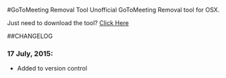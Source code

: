 #GoToMeeting Removal Tool
Unofficial GoToMeeting Removal tool for OSX.  

Just need to download the tool? [Click Here]()  

##CHANGELOG
### 17 July, 2015:  
* Added to version control
